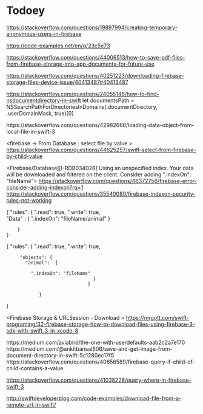 # Todoey

<Firebase Anonymous Authentication application>
  
  https://stackoverflow.com/questions/19897994/creating-temporary-anonymous-users-in-firebase
  
  

https://code-examples.net/en/q/23c5e73


https://stackoverflow.com/questions/44006513/how-to-save-pdf-files-from-firebase-storage-into-app-documents-for-future-use

https://stackoverflow.com/questions/40251223/downloading-firebase-storage-files-device-issue/40413487#40413487



https://stackoverflow.com/questions/24055146/how-to-find-nsdocumentdirectory-in-swift
let documentsPath = NSSearchPathForDirectoriesInDomains(.documentDirectory, .userDomainMask, true)[0]


<Load local file>
https://stackoverflow.com/questions/42982666/loading-data-object-from-local-file-in-swift-3


<firebase -> From Database : select file by value >
https://stackoverflow.com/questions/44625257/swift-select-from-firebase-by-child-value
  
 <Firebase/Database][I-RDB034028] Using an unspecified index. Your data will be downloaded and filtered on the client. Consider adding ".indexOn": "fileName">
 https://stackoverflow.com/questions/46372756/firebase-error-consider-adding-indexon?rq=1
https://stackoverflow.com/questions/35540080/firebase-indexon-security-rules-not-working

 {
    "rules": {
         ".read": true,
         ".write": true,    
         "Data" : {
             ".indexOn": "fileName/animal"
         }

        }
    }
   
    
    
 {
    "rules": {
         ".read": true,
         ".write": true,    
           
         "objects": {
           "animal":  {

             ".indexOn": "fileName"
           						   	}		
         					 	  }
         						
        		}
}

<Firebase Storage & URLSession - Download >
https://mrgott.com/swift-programing/32-firebase-storage-how-to-download-files-using-firebase-3-sdk-with-swift-3-in-xcode-8

<Save data Permanantly>
https://medium.com/aviabird/the-one-with-userdefaults-aab2c2a7e170
  
<Save file >
https://medium.com/@ankitbansal806/save-and-get-image-from-document-directory-in-swift-5c1280ec17f5
  
 <Firebase Query>
  https://stackoverflow.com/questions/40656589/firebase-query-if-child-of-child-contains-a-value
  
https://stackoverflow.com/questions/41038228/query-where-in-firebase-swift-3


http://swiftdeveloperblog.com/code-examples/download-file-from-a-remote-url-in-swift/
